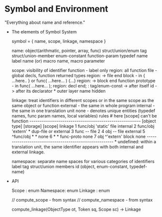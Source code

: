 Symbol and Environment
===

"Everything about name and reference."


+ The elements of Symbol System
 
    symbol = { name, scope, linkage, namespace }

    name:
        object(arithmatic, pointer, array, func)
        struct/union/enum tag
        struct/union-member
        enum-constant
        function-param
        typedef name
        label name
        (or) macro name, macro parameter

    scope: visibility of identifier
        function - label only
            region: all function
        file - global decls, function returned types
            region: <start> -> file end
        block - in { ...here.. } or func( ...here... ) {...}
            region: <start> -> block end
        function prototype - in func( ...here... );
            region: decl end;
        <start>:
            tag/enum-const -> after itself
            id -> after its declarator
        * outer layer name hidden

    linkage: treat identifiers in different scopes or in the same scope as the same object or function
        external - the same in whole program
        internal - the same in one translation unit
        none - denotes unique entities (typedef names, func param names, local variables)
        rules
            # here [scope] can't be function
            ---------------------------------------------------------
            [object type]  [storage]  [scope]               linkage
            1   func/obj    'static'    file                 internal
            2   func/obj    'extern'     *              dup-file or external
            3    func          --       file                    2
            4     obj          --       file                 external
            5   ^func/obj      *         *                     none
            6      *           *     func-proto                none
            7     obj       ^'extern'   block                  none
            ---------------------------------------------------------
        * undefined: within a translation unit, the same identifier appears with both internal and external linkage.

    namespace: separate name spaces for various categories of identifiers
        label
        tag
        struct/union members
        id (object, enum-constant, typedef-name)

+ API

    Scope : enum
    Namespace: enum
    Linkage : enum

    // compute_scope - from syntax
    // compute_namespace - from syntax

    compute_linkage(ObjectType ot, Token sq, Scope sc) -> Linkage

